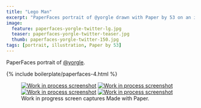 ```yaml
---
title: "Lego Man"
excerpt: "PaperFaces portrait of @yorgle drawn with Paper by 53 on an iPad."
image: 
  feature: paperfaces-yorgle-twitter-lg.jpg
  teaser: paperfaces-yorgle-twitter-teaser.jpg
  thumb: paperfaces-yorgle-twitter-150.jpg
tags: [portrait, illustration, Paper by 53]
---
```


PaperFaces portrait of [@yorgle](http://twitter.com/yorgle).

{% include boilerplate/paperfaces-4.html %}

<figure class="third">
  <a href="{{ site.url }}/assets/images/paperfaces-yorgle-process-1-lg.jpg"><img src="{{ site.url }}/assets/images/paperfaces-yorgle-process-1-600.jpg" alt="Work in process screenshot"></a>
  <a href="{{ site.url }}/assets/images/paperfaces-yorgle-process-2-lg.jpg"><img src="{{ site.url }}/assets/images/paperfaces-yorgle-process-2-600.jpg" alt="Work in process screenshot"></a>
  <a href="{{ site.url }}/assets/images/paperfaces-yorgle-process-3-lg.jpg"><img src="{{ site.url }}/assets/images/paperfaces-yorgle-process-3-600.jpg" alt="Work in process screenshot"></a>
  <a href="{{ site.url }}/assets/images/paperfaces-yorgle-process-4-lg.jpg"><img src="{{ site.url }}/assets/images/paperfaces-yorgle-process-4-600.jpg" alt="Work in process screenshot"></a>
  <figcaption>Work in progress screen captures Made with Paper.</figcaption>
</figure>